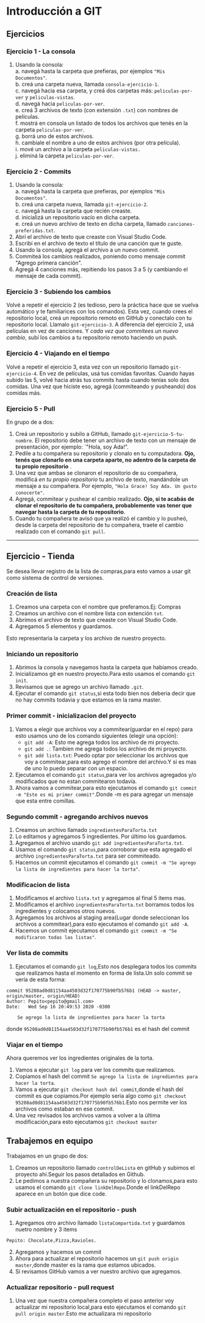 # Introducción a GIT

## Ejercicios

### Ejercicio 1 - La consola

1. Usando la consola:  
   a. navegá hasta la carpeta que prefieras, por ejemplos `"Mis Documentos"`.  
   b. creá una carpeta nueva, llamada `consola-ejercicio-1`.  
   c. navegá hacia esa carpeta, y creá dos carpetas más: `peliculas-por-ver` y `peliculas-vistas`.  
   d. navegá hacia `peliculas-por-ver`.  
   e. creá 3 archivos de texto (con extensión `.txt`) con nombres de películas.  
   f. mostrá en consola un listado de todos los archivos que tenés en la carpeta `peliculas-por-ver`.  
   g. borrá uno de estos archivos.  
   h. cambiale el nombre a uno de estos archivos (por otra película).  
   i. mové un archivo a la carpeta `peliculas-vistas.`  
   j. eliminá la carpeta `peliculas-por-ver`.

### Ejercicio 2 - Commits

1. Usando la consola:  
   a. navegá hasta la carpeta que prefieras, por ejemplos `"Mis Documentos"`.  
   b. creá una carpeta nueva, llamada `git-ejercicio-2`.  
   c. navegá hasta la carpeta que recién creaste.  
   d. inicializá un repositorio vacío en dicha carpeta.  
   e. creá un nuevo archivo de texto en dicha carpeta, llamado `canciones-preferidas.txt`.
2. Abrí el archivo de texto que creaste con Visual Studio Code.
3. Escribí en el archivo de texto el título de una canción que te guste.
4. Usando la consola, agregá el archivo a un nuevo commit.
5. Commiteá los cambios realizados, poniendo como mensaje commit "Agrego primera canción".
6. Agregá 4 canciones más, repitiendo los pasos 3 a 5 (y cambiando el mensaje de cada commit).

### Ejercicio 3 - Subiendo los cambios

Volvé a repetir el ejercicio 2 (es tedioso, pero la práctica hace que se vuelva automático y te familiarices con los comandos). Esta vez, cuando crees el repositorio local, creá un repositorio remoto en GitHub y conectalo con tu repositorio local. Llamalo `git-ejercicio-3`. A diferencia del ejercicio 2, usá películas en vez de canciones. Y _cada vez que commitees un nuevo cambio_, subí los cambios a tu repositorio remoto haciendo un push.

### Ejercicio 4 - Viajando en el tiempo

Volvé a repetir el ejercicio 3, esta vez con un repositorio llamado `git-ejercicio-4`. En vez de películas, usá tus comidas favoritas. Cuando hayas subido las 5, volvé hacia atrás tus commits hasta cuando tenías solo dos comidas. Una vez que hiciste eso, agregá (commiteando y pusheando) dos comidas más.

### Ejercicio 5 - Pull

En grupo de a dos:

1. Creá un repositorio y subilo a GitHub, llamado `git-ejercicio-5-tu-nombre`. El repositorio debe tener un archivo de texto con un mensaje de presentación, por ejemplo: `"Hola, soy Ada!".
2. Pedile a tu compañera su repositorio y clonalo en tu computadora. **Ojo, tenés que clonarlo en una carpeta aparte, no adentro de la carpeta de tu propio repositorio** .
3. Una vez que ambas se clonaron el repositorio de su compañera, modificá _en tu propio repositorio_ tu archivo de texto, mandándole un mensaje a su compañera. Por ejemplo, `"Hola Grace! Soy Ada. Un gusto conocerte"`.
4. Agregá, commitear y pushear el cambio realizado. **Ojo, si te acabás de clonar el repositorio de tu compañera, probablemente vas tener que navegar hasta la carpeta de tu repositorio**.
5. Cuando tu compañera te avisó que ya realizó el cambio y lo pusheó, desde la carpeta del repositorio de tu compañera, traete el cambio realizado con el comando `git pull`.

---

## Ejercicio - Tienda

Se desea llevar registro de la lista de compras,para esto vamos a usar git como sistema de control de versiones.

### Creación de lista

1. Creamos una carpeta con el nombre que preferamos.Ej: Compras
2. Creamos un archivo con el nombre lista con extención `txt`.
3. Abrímos el archivo de texto que creaste con Visual Studio Code.
4. Agregamos 5 elementos y guardamos.

Esto representaria la carpeta y los archivo de nuestro proyecto.

### Iniciando un repositorio

1. Abrimos la consola y navegamos hasta la carpeta que habíamos creado.
2. Inicializamos git en nuestro proyecto.Para esto usamos el comando `git init`.
3. Revisamos que se agrego un archivo llamado `.git`.
4. Ejecutar el comando `git status`,si esta todo bien nos deberia decir que no hay commits todavia y que estamos en la rama master.

### Primer commit - inicializacion del proyecto

1. Vamos a elegir que archivos voy a commitear(guardar en el repo) para esto usamos uno de los comando siguientes (elegir una opción):
   - `git add -A`: Esto me agrega todos los archivo de mi proyecto.
   - `git add .`: Tambien me agrega todos los archivo de mi proyecto.
   - `git add lista.txt`: Puedo optar por seleccionar los archivos que voy a commitear,para esto agrego el nombre del archivo.Y si es mas de uno lo puedo separar con un espacio.
2. Ejecutamos el comando `git status`,para ver los archivos agregados y/o modificados que no estan commitearon todavía.
3. Ahora vamos a commitear,para esto ejecutamos el comando `git commit -m "Este es mi primer commit"`.Donde -m es para agregar un mensaje que esta entre comillas.

### Segundo commit - agregando archivos nuevos

1. Creamos un archivo llamado `ingredientesParaTorta.txt`
2. Lo editamos y agregamos 5 ingredientes. Por último los guardamos.
3. Agregamos el archivo usando `git add ingredientesParaTorta.txt`.
4. Usamos el comando `git status`,para corroborar que esta agregado el archivo `ingredientesParaTorta.txt` para ser commiteado.
5. Hacemos un commit ejecutamos el comando `git commit -m "Se agrego la lista de ingredientes para hacer la torta"`.

### Modificacion de lista

1. Modificamos el archivo `lista.txt` y agregamos al final 5 items mas.
2. Modificamos el archivo `ingredientesParaTorta.txt` borramos todos los ingredientes y colocamos otros nuevos.
3. Agregamos los archivos al staging area(Lugar donde seleccionan los archivos a commitear),para esto ejecutamos el comando `git add -A`.
4. Hacemos un commit ejecutamos el comando `git commit -m "Se modificaron todas las listas"`.

### Ver lista de commits

1. Ejecutamos el comando `git log`,Esto nos desplegara todos los commits que realizamos hasta el momento en forma de lista.Un solo commit se vería de esta forma:

```
commit 95208ad0d81154aa4503d32f170775b90fb576b1 (HEAD -> master, origin/master, origin/HEAD)
Author: Pepito<pepito@gmail.com>
Date:   Wed Sep 16 20:49:53 2020 -0300

    Se agrego la lista de ingredientes para hacer la torta
```

donde `95208ad0d81154aa4503d32f170775b90fb576b1` es el hash del commit

### Viajar en el tiempo

Ahora queremos ver los ingredientes originales de la torta.

1. Vamos a ejecutar `git log` para ver los commits que realizamos.
2. Copiamos el hash del commit `Se agrego la lista de ingredientes para hacer la torta`.
3. Vamos a ejecutar `git checkout hash del commit`,donde el hash del commit es que copiamos.Por ejemplo seria algo como `git checkout 95208ad0d81154aa4503d32f170775b90fb576b1`.Esto nos permite ver los archivos como estaban en ese commit.
4. Una vez revisados los archivos vamos a volver a la última modificación,para esto ejecutamos `git checkout master`

## Trabajemos en equipo

Trabajamos en un grupo de dos:

1. Creamos un repositorio llamado `controlDeLista` en gitHub y subimos el proyecto ahí.Seguir los pasos detallados en Github.
2. Le pedimos a nuestra compañera su repositorio y lo clonamos,para esto usamos el comando `git clone linkDelRepo`.Donde el linkDelRepo aparece en un botón que dice code.

### Subir actualización en el repositorio - push

1. Agregamos otro archivo llamado `listaCompartida.txt` y guardamos nuetro nombre y 3 items

```
Pepito: Chocolate,Pizza,Ravioles.
```

2. Agregamos y hacemos un commit
3. Ahora para actualizar el repositorio hacemos un `git push origin master`,donde master es la rama que estamos ubicados.
4. Si revisamos GitHub vamos a ver nuestro archivo que agregamos.

### Actualizar repositorio - pull request

1. Una vez que nuestra compañera completo el paso anterior voy actualizar mi repositorio local,para esto ejecutamos el comando `git pull origin master`.Esto me actualizara mi repositorio
